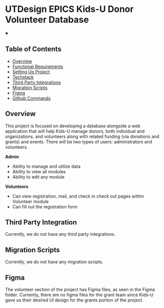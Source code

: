 # UTDesign EPICS Kids-U Donor Volunteer Database

<!-- markdownlint-disable-next-line MD033 -->
<details open><summary><h2>Table of Contents</h2></summary>

- [Overview](#overview)
- [Functional Requirements](docs/functionalRequirements.md)
- [Setting Up Project](docs/setUPProjectV2.md)
- [Techstack](docs/techstack.md)
- [Third Party Integrations](#third-party-integration)
- [Migration Scripts](#migration-scripts)
- [Figma](#figma)
- [Github Commands](docs/githubcommands.md)

</details>

## Overview

This project is focused on developing a database alongside a web application that will help Kids-U manage donors, both individual and organizations, and volunteers along with related funding (via donations and grants) and events. There will be two types of users: administrators and volunteers.

**Admin**
- Ability to manage and utilize data
- Ability to view all modules
- Ability to edit any module

**Volunteers**
- Can view registration, mail, and check in check out pages within Volunteer module
- Can fill out the registration form

## Third Party Integration

Currently, we do not have any third party integrations.

## Migration Scripts

Currently, we do not have any migration scripts.

## Figma

The volunteer section of the project has Figma files, as seen in the Figma folder.
Currently, there are no figma files for the grant team since Kids-U gave us their desired UI design for the grants portion of the project.

